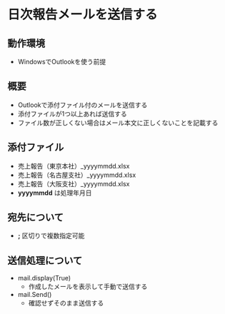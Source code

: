 # 日次報告メールを送信する

## 動作環境
* WindowsでOutlookを使う前提

## 概要
* Outlookで添付ファイル付のメールを送信する
* 添付ファイルが1つ以上あれば送信する
* ファイル数が正しくない場合はメール本文に正しくないことを記載する

## 添付ファイル
* 売上報告（東京本社）_yyyymmdd.xlsx
* 売上報告（名古屋支社）_yyyymmdd.xlsx
* 売上報告（大阪支社）_yyyymmdd.xlsx
* __yyyymmdd__ は処理年月日

## 宛先について
* __;__ 区切りで複数指定可能

## 送信処理について
* mail.display(True)
  * 作成したメールを表示して手動で送信する
* mail.Send()
  * 確認せずそのまま送信する
